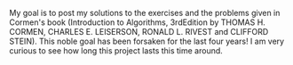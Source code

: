 My goal is to post my solutions to the exercises and the problems given in Cormen's book (Introduction to Algorithms, 3rdEdition by THOMAS H. CORMEN, CHARLES E. LEISERSON, RONALD L. RIVEST and CLIFFORD STEIN).  This noble goal has been forsaken for the last four years!  I am very curious to see how long this project lasts this time around.
